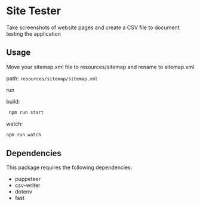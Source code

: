 # Site Tester

Take screenshots of website pages and create a CSV file to document testing the application

## Usage

Move your sitemap.xml file to resources/sitemap and rename to sitemap.xml

path: `resources/sitemap/sitemap.xml`

run 

build:

```bash
 npm run start
```

watch:

```bash
npm run watch
```


## Dependencies

This package requires the following dependencies:

- puppeteer
- csv-writer
- dotenv
- fast
